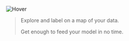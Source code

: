 ![Hover](https://raw.githubusercontent.com/phurwicz/hover/main/docs/images/hover-logo-title.png)

> Explore and label on a map of your data.
>
> Get enough to feed your model in no time.
